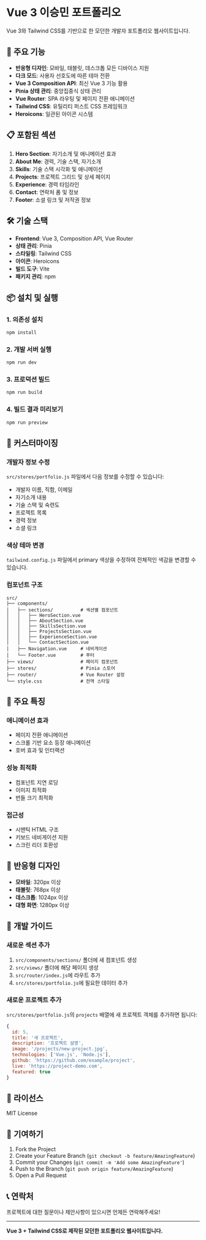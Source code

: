 # Vue 3 이승민 포트폴리오

Vue 3와 Tailwind CSS를 기반으로 한 모던한 개발자 포트폴리오 웹사이트입니다.

## 🚀 주요 기능

- **반응형 디자인**: 모바일, 태블릿, 데스크톱 모든 디바이스 지원
- **다크 모드**: 사용자 선호도에 따른 테마 전환
- **Vue 3 Composition API**: 최신 Vue 3 기능 활용
- **Pinia 상태 관리**: 중앙집중식 상태 관리
- **Vue Router**: SPA 라우팅 및 페이지 전환 애니메이션
- **Tailwind CSS**: 유틸리티 퍼스트 CSS 프레임워크
- **Heroicons**: 일관된 아이콘 시스템

## 📋 포함된 섹션

1. **Hero Section**: 자기소개 및 애니메이션 효과
2. **About Me**: 경력, 기술 스택, 자기소개
3. **Skills**: 기술 스택 시각화 및 애니메이션
4. **Projects**: 프로젝트 그리드 및 상세 페이지
5. **Experience**: 경력 타임라인
6. **Contact**: 연락처 폼 및 정보
7. **Footer**: 소셜 링크 및 저작권 정보

## 🛠️ 기술 스택

- **Frontend**: Vue 3, Composition API, Vue Router
- **상태 관리**: Pinia
- **스타일링**: Tailwind CSS
- **아이콘**: Heroicons
- **빌드 도구**: Vite
- **패키지 관리**: npm

## 📦 설치 및 실행

### 1. 의존성 설치

```bash
npm install
```

### 2. 개발 서버 실행

```bash
npm run dev
```

### 3. 프로덕션 빌드

```bash
npm run build
```

### 4. 빌드 결과 미리보기

```bash
npm run preview
```

## 🎨 커스터마이징

### 개발자 정보 수정

`src/stores/portfolio.js` 파일에서 다음 정보를 수정할 수 있습니다:

- 개발자 이름, 직함, 이메일
- 자기소개 내용
- 기술 스택 및 숙련도
- 프로젝트 목록
- 경력 정보
- 소셜 링크

### 색상 테마 변경

`tailwind.config.js` 파일에서 primary 색상을 수정하여 전체적인 색감을 변경할 수 있습니다.

### 컴포넌트 구조

```
src/
├── components/
│   ├── sections/          # 섹션별 컴포넌트
│   │   ├── HeroSection.vue
│   │   ├── AboutSection.vue
│   │   ├── SkillsSection.vue
│   │   ├── ProjectsSection.vue
│   │   ├── ExperienceSection.vue
│   │   └── ContactSection.vue
│   ├── Navigation.vue     # 네비게이션
│   └── Footer.vue         # 푸터
├── views/                 # 페이지 컴포넌트
├── stores/                # Pinia 스토어
├── router/                # Vue Router 설정
└── style.css              # 전역 스타일
```

## 🌟 주요 특징

### 애니메이션 효과
- 페이지 전환 애니메이션
- 스크롤 기반 요소 등장 애니메이션
- 호버 효과 및 인터랙션

### 성능 최적화
- 컴포넌트 지연 로딩
- 이미지 최적화
- 번들 크기 최적화

### 접근성
- 시맨틱 HTML 구조
- 키보드 네비게이션 지원
- 스크린 리더 호환성

## 📱 반응형 디자인

- **모바일**: 320px 이상
- **태블릿**: 768px 이상
- **데스크톱**: 1024px 이상
- **대형 화면**: 1280px 이상

## 🔧 개발 가이드

### 새로운 섹션 추가

1. `src/components/sections/` 폴더에 새 컴포넌트 생성
2. `src/views/` 폴더에 해당 페이지 생성
3. `src/router/index.js`에 라우트 추가
4. `src/stores/portfolio.js`에 필요한 데이터 추가

### 새로운 프로젝트 추가

`src/stores/portfolio.js`의 `projects` 배열에 새 프로젝트 객체를 추가하면 됩니다:

```javascript
{
  id: 5,
  title: '새 프로젝트',
  description: '프로젝트 설명',
  image: '/projects/new-project.jpg',
  technologies: ['Vue.js', 'Node.js'],
  github: 'https://github.com/example/project',
  live: 'https://project-demo.com',
  featured: true
}
```

## 📄 라이선스

MIT License

## 🤝 기여하기

1. Fork the Project
2. Create your Feature Branch (`git checkout -b feature/AmazingFeature`)
3. Commit your Changes (`git commit -m 'Add some AmazingFeature'`)
4. Push to the Branch (`git push origin feature/AmazingFeature`)
5. Open a Pull Request

## 📞 연락처

프로젝트에 대한 질문이나 제안사항이 있으시면 언제든 연락해주세요!

---

**Vue 3 + Tailwind CSS로 제작된 모던한 포트폴리오 웹사이트입니다.**
